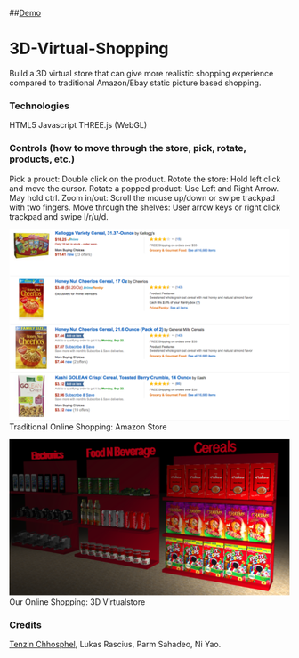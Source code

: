 ##[Demo](https://tenzin15.github.io/virtualstore)

# 3D-Virtual-Shopping
Build a 3D virtual store that can give more realistic shopping experience compared to traditional Amazon/Ebay static picture based shopping. 

### Technologies
  HTML5
  Javascript
  THREE.js (WebGL)

### Controls (how to move through the store, pick, rotate, products, etc.)
Pick a prouct: Double click on the product. 
Rotote the store: Hold left click and move the cursor.
Rotate a popped product: Use Left and Right Arrow. May hold ctrl.
Zoom in/out: Scroll the mouse up/down or swipe trackpad with two fingers.
Move through the shelves: User arrow keys or right click trackpad and swipe l/r/u/d. 

![Amazon Store](images/amazonStore.png)
Traditional Online Shopping: Amazon Store

![3D Virtualstore](images/virtualStore.png)
Our Online Shopping: 3D Virtualstore 

### Credits
[Tenzin Chhosphel](https://www.linkedin.com/in/tenzin15), Lukas Rascius, Parm Sahadeo, Ni Yao.

